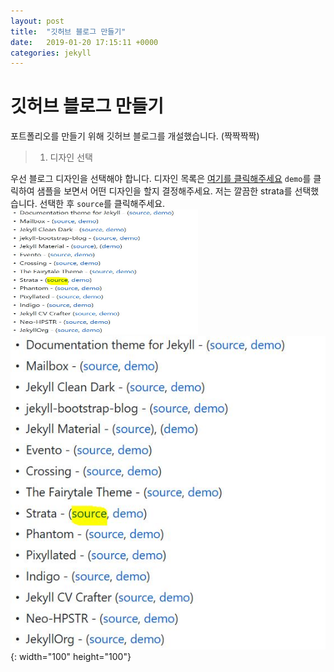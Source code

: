 ```yaml
---
layout: post
title:  "깃허브 블로그 만들기"
date:   2019-01-20 17:15:11 +0000
categories: jekyll
---
```

# 깃허브 블로그 만들기

포트폴리오를 만들기 위해 깃허브 블로그를 개설했습니다. (짝짝짝짝)

>1. 디자인 선택

우선 블로그 디자인을 선택해야 합니다.
디자인 목록은 [여기를 클릭해주세요](https://github.com/jekyll/jekyll/wiki/themes)
`demo`를 클릭하여 샘플을 보면서 어떤 디자인을 할지 결정해주세요. 저는 깔끔한 strata를 선택했습니다. 선택한 후 `source`를 클릭해주세요.
<img src="/images/blogmake/make1.JPG" width="300" height="200">
![title](/images/blogmake/make1.JPG){: width="100" height="100"}
